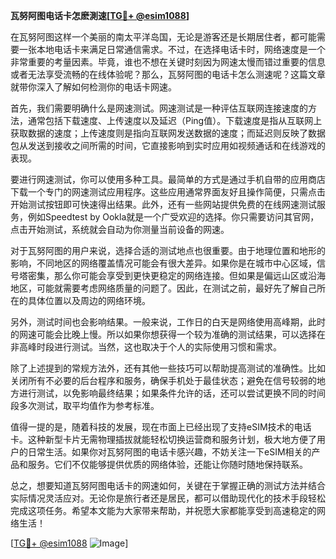 **瓦努阿图电话卡怎麽測速[[TG💪+ @esim1088](https://t.me/s/esim1088)]**

在瓦努阿图这样一个美丽的南太平洋岛国，无论是游客还是长期居住者，都可能需要一张本地电话卡来满足日常通信需求。不过，在选择电话卡时，网络速度是一个非常重要的考量因素。毕竟，谁也不想在关键时刻因为网速太慢而错过重要的信息或者无法享受流畅的在线体验呢？那么，瓦努阿图的电话卡怎么测速呢？这篇文章就带你深入了解如何检测你的电话卡网速。

首先，我们需要明确什么是网速测试。网速测试是一种评估互联网连接速度的方法，通常包括下载速度、上传速度以及延迟（Ping值）。下载速度是指从互联网上获取数据的速度；上传速度则是指向互联网发送数据的速度；而延迟则反映了数据包从发送到接收之间所需的时间，它直接影响到实时应用如视频通话和在线游戏的表现。

要进行网速测试，你可以使用多种工具。最简单的方式是通过手机自带的应用商店下载一个专门的网速测试应用程序。这些应用通常界面友好且操作简便，只需点击开始测试按钮即可快速得出结果。此外，还有一些网站提供免费的在线网速测试服务，例如Speedtest by Ookla就是一个广受欢迎的选择。你只需要访问其官网，点击开始测试，系统就会自动为你测量当前设备的网速。

对于瓦努阿图的用户来说，选择合适的测试地点也很重要。由于地理位置和地形的影响，不同地区的网络覆盖情况可能会有很大差异。如果你是在城市中心区域，信号塔密集，那么你可能会享受到更快更稳定的网络连接。但如果是偏远山区或沿海地区，可能就需要考虑网络质量的问题了。因此，在测试之前，最好先了解自己所在的具体位置以及周边的网络环境。

另外，测试时间也会影响结果。一般来说，工作日的白天是网络使用高峰期，此时的网速可能会比晚上慢。所以如果你想获得一个较为准确的测试结果，可以选择在非高峰时段进行测试。当然，这也取决于个人的实际使用习惯和需求。

除了上述提到的常规方法外，还有其他一些技巧可以帮助提高测试的准确性。比如关闭所有不必要的后台程序和服务，确保手机处于最佳状态；避免在信号较弱的地方进行测试，以免影响最终结果；如果条件允许的话，还可以尝试更换不同的时间段多次测试，取平均值作为参考标准。

值得一提的是，随着科技的发展，现在市面上已经出现了支持eSIM技术的电话卡。这种新型卡片无需物理插拔就能轻松切换运营商和服务计划，极大地方便了用户的日常生活。如果你对瓦努阿图的电话卡感兴趣，不妨关注一下eSIM相关的产品和服务。它们不仅能够提供优质的网络体验，还能让你随时随地保持联系。

总之，想要知道瓦努阿图电话卡的网速如何，关键在于掌握正确的测试方法并结合实际情况灵活应对。无论你是旅行者还是居民，都可以借助现代化的技术手段轻松完成这项任务。希望本文能为大家带来帮助，并祝愿大家都能享受到高速稳定的网络生活！

[[TG💪+ @esim1088](https://t.me/s/esim1088) ![Image](https://i.postimg.cc/4NQfJmqS/Snipaste-2025-05-13-00-14-12.png)]